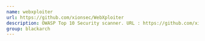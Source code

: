 ```yaml
---
name: webxploiter
url: https://github.com/xionsec/WebXploiter
description: OWASP Top 10 Security scanner. URL : https://github.com/xionsec/WebXploiter Groups : blackarch blackarch-webapp blackarch-exploitation blackarch-fuzzer blackarch-scanner
group: blackarch
---
```

